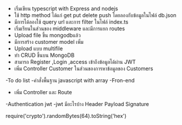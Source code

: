 - เริ่มเขียน typescript with Express and nodejs 
- ใช้ http method ได้แก่ get put delete push โดยลองกับข้อมูลในไฟล์ db.json 
- มีการได้ลองใช้ query url และการ filter ในไฟล์  index.ts 
- เริ่มเรียนในส่วนของ  middleware  และมีการแยก  routes
- Upload file ขึ้น mongodbแล้ว 
- มีการสร้าง customer model เพิ่ม 
- Upload แบบ  multifile 
- ทำ CRUD ขึ้นบน MongoDB 
- สามารถ  Register ,Login ,access  เข้าถึงข้อมูลได้ผ่าน JWT 
- เพิ่ม Controller Customer ในส่วนของการหาข้อมูลของ Customers 

-To do list 
-คำสั่งพื้นฐาน  javascript with array 
-Fron-end 
- เพิ่ม Controller  และ Route

-Authentication jwt 
-jwt มีอะไรบ้าง Header Payload  Signature 

require('crypto').randomBytes(64).toString('hex')
